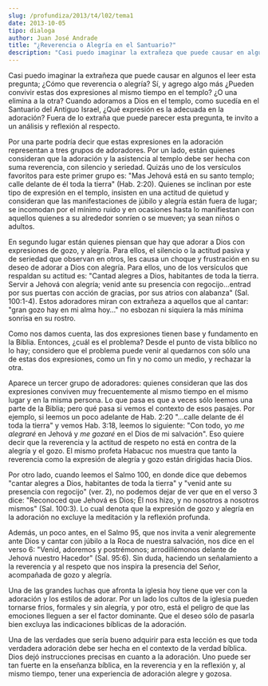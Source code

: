 ```yaml
---
slug: /profundiza/2013/t4/l02/tema1
date: 2013-10-05
tipo: dialoga
author: Juan José Andrade
title: "¿Reverencia o Alegría en el Santuario?"
description: "Casi puedo imaginar la extrañeza que puede causar en algunos el leer esta  pregunta; ¿Cómo que reverencia o alegría? Sí, y agrego algo más ¿Pueden  convivir estas dos expresiones al mismo tiempo en el templo? ¿O una elimina a  la otra? Cuando adoramos a Dios en el templo, como..."
---
```


Casi puedo imaginar la extrañeza que puede causar en algunos el leer esta pregunta; ¿Cómo que reverencia o alegría? Sí, y agrego algo más ¿Pueden convivir estas dos expresiones al mismo tiempo en el templo? ¿O una elimina a la otra? Cuando adoramos a Dios en el templo, como sucedía en el Santuario del Antiguo Israel, ¿Qué expresión es la adecuada en la adoración? Fuera de lo extraña que puede parecer esta pregunta, te invito a un análisis y reflexión al respecto.

Por una parte podría decir que estas expresiones en la adoración representan a tres grupos de adoradores. Por un lado, están quienes consideran que la adoración y la asistencia al templo debe ser hecha con suma reverencia, con silencio y seriedad. Quizás uno de los versículos favoritos para este primer grupo es: "Mas Jehová está en su santo templo; calle delante de él toda la tierra" (Hab. 2:20). Quienes se inclinan por este tipo de expresión en el templo, insisten en una actitud de quietud y consideran que las manifestaciones de júbilo y alegría están fuera de lugar; se incomodan por el mínimo ruido y en ocasiones hasta lo manifiestan con aquellos quienes a su alrededor sonríen o se mueven; ya sean niños o adultos.

En segundo lugar están quienes piensan que hay que adorar a Dios con expresiones de gozo, y alegría. Para ellos, el silencio o la actitud pasiva y de seriedad que observan en otros, les causa un choque y frustración en su deseo de adorar a Dios con alegría. Para ellos, uno de los versículos que respaldan su actitud es: "Cantad alegres a Dios, habitantes de toda la tierra. Servir a Jehová con alegría; venid ante su presencia con regocijo…entrad por sus puertas con acción de gracias, por sus atrios con alabanza" (Sal. 100:1-4). Estos adoradores miran con extrañeza a aquellos que al cantar: "gran gozo hay en mi alma hoy…" no esbozan ni siquiera la más mínima sonrisa en su rostro.

Como nos damos cuenta, las dos expresiones tienen base y fundamento en la Biblia. Entonces, ¿cuál es el problema? Desde el punto de vista bíblico no lo hay; considero que el problema puede venir al quedarnos con sólo una de estas dos expresiones, como un fin y no como un medio, y rechazar la otra.

Aparece un tercer grupo de adoradores: quienes consideran que las dos expresiones conviven muy frecuentemente al mismo tiempo en el mismo lugar y en la misma persona. Lo que pasa es que a veces sólo leemos una parte de la Biblia; pero qué pasa si vemos el contexto de esos pasajes. Por ejemplo, si leemos un poco adelante de Hab. 2:20 "…calle delante de él toda la tierra" y vemos Hab. 3:18, leemos lo siguiente: "Con todo, yo _me alegraré_ en Jehová y _me gozaré_ en el Dios de mi salvación". Eso quiere decir que la reverencia y la actitud de respeto no está en contra de la alegría y el gozo. El mismo profeta Habacuc nos muestra que tanto la reverencia como la expresión de alegría y gozo están dirigidas hacia Dios.

Por otro lado, cuando leemos el Salmo 100, en donde dice que debemos "cantar alegres a Dios, habitantes de toda la tierra" y "venid ante su presencia con regocijo" (ver. 2), no podemos dejar de ver que en el verso 3 dice: "Reconoced que Jehová es Dios; Él nos hizo, y no nosotros a nosotros mismos" (Sal. 100:3). Lo cual denota que la expresión de gozo y alegría en la adoración no excluye la meditación y la reflexión profunda.

Además, un poco antes, en el Salmo 95, que nos invita a venir alegremente ante Dios y cantar con júbilo a la Roca de nuestra salvación, nos dice en el verso 6: "Venid, adoremos y postrémonos; arrodillémonos delante de Jehová nuestro Hacedor" (Sal. 95:6). Sin duda, haciendo un señalamiento a la reverencia y al respeto que nos inspira la presencia del Señor, acompañada de gozo y alegría.

Una de las grandes luchas que afronta la iglesia hoy tiene que ver con la adoración y los estilos de adorar. Por un lado los cultos de la iglesia pueden tornarse fríos, formales y sin alegría, y por otro, está el peligro de que las emociones lleguen a ser el factor dominante. Que el deseo sólo de pasarla bien excluya las indicaciones bíblicas de la adoración.

Una de las verdades que sería bueno adquirir para esta lección es que toda verdadera adoración debe ser hecha en el contexto de la verdad bíblica. Dios dejó instrucciones precisas en cuanto a la adoración. Uno puede ser tan fuerte en la enseñanza bíblica, en la reverencia y en la reflexión y, al mismo tiempo, tener una experiencia de adoración alegre y gozosa.

